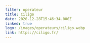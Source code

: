 ```yaml
---
filter: operateur
title: Ciligo
date: 2020-12-28T15:46:34.000Z
linked: true
logo: /images/operateurs/ciligo.webp
link: https://ciligo.fr/
---
```

